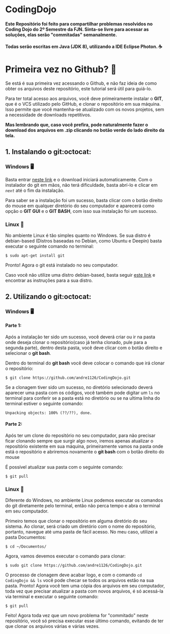 # CodingDojo
#### Este Repositório foi feito para compartilhar problemas resolvidos no Coding Dojo do 2º Semestre da FJN. Sinta-se livre para acessar as soluções, elas serão "commitadas" semanalmente. 

#### Todas serão escritas em Java (JDK 8), utilizando a IDE Eclipse Photon. ☕


# Primeira vez no Github? 👶

Se está é sua primeira vez acessando o Github, e não faz ideia de como obter os arquivos deste repositório, este tutorial será útil para guiá-lo. 

Para ter total acesso aos arquivos, você deve primeiramente instalar o **GIT**, que é o VCS utilizado pelo GitHub,  e clonar o repositório em sua máquina. Isso permite que você mantenha-se atualizado com os novos projetos, sem a necessidade de downloads repetitivos.

**Mas lembrando que, caso você prefira, pode naturalmente fazer o download dos arquivos em .zip clicando no botão verde do lado direito da tela.**
 
 
## 1. Instalando o git:octocat:

### Windows 🖥
Basta entrar [neste link](https://git-scm.com/download/win) e o download iniciará automaticamente. Com o instalador do git em mãos, não terá dificuldade, basta abrí-lo e clicar em *```next```* até o fim da instalação.

Para saber se a instalação foi um sucesso, basta clicar com o botão direito do mouse em qualquer diretório do seu computador e aparecerá como opção o **GIT GUI** e o **GIT BASH**, com isso sua instalação foi um sucesso.

### Linux 🐧
No ambiente Linux é tão simples quanto no Windows. Se sua distro é debian-based (Distros baseadas no Debian, como Ubuntu e Deepin) basta executar o seguinte comando no terminal:
```
$ sudo apt-get install git
```
Pronto! Agora o git está instalado no seu computador.

Caso você não utilize uma distro debian-based, basta seguir [este link](https://git-scm.com/download/linux) e encontrar as instruções para a sua distro.


## 2. Utilizando o git:octocat:

### Windows 🖥

#### Parte 1: 

Após a instalação ter sido um sucesso, você deverá criar ou ir na pasta onde deseja clonar o repositório(caso já tenha clonado, pule para a segunda parte), dentro desta pasta, você deve clicar com o botão direito e selecionar o **git bash**.

Dentro do terminal do **git bash** você deve colocar o comando que irá clonar o repositório:
```
$ git clone https://github.com/andre1126/CodingDojo.git
```
Se a clonagem tiver sido um sucesso, no diretório selecionado deverá aparecer uma pasta com os códigos, você também pode digitar um ```ls``` no terminal para conferir se a pasta está no diretório ou se na ultima linha do terminal estiver o seguinte comando:
```
Unpacking objects: 100% (??/??), done.
```
#### Parte 2:

Após ter um clone do repositório no seu computador, para não precisar ficar clonando sempre que surgir algo novo, iremos apenas atualizar o repositório existente em sua máquina, primeiramente vamos na pasta onde está o repositório e abriremos novamente o **git bash** com o botão direito do mouse

É possível atualizar sua pasta com o seguinte comando:
```
$ git pull
```


### Linux 🐧

Diferente do Windows, no ambiente Linux podemos executar os comandos do git diretamente pelo terminal, então não perca tempo e abra o terminal em seu computador.

Primeiro temos que clonar o repositório em alguma diretório do seu sistema. Ao clonar, será criado um diretório com o nome do repositório, portanto, navegue até uma pasta de fácil acesso. No meu caso, utilizei a pasta Documentos:
```
$ cd ~/Documentos/
```
Agora, vamos devemos executar o comando para clonar:
```
$ sudo git clone https://github.com/andre1126/CodingDojo.git
```
O processo de clonagem deve acabar logo, e com o comando ```cd CodingDojo && ls``` você pode checar se todos os arquivos estão na sua pasta. Pronto! Agora você tem uma cópia dos arquivos em seu computador, toda vez que precisar atualizar a pasta com novos arquivos, é só acessá-la via terminal e executar o seguinte comando:

```
$ git pull
```

Feito! Agora toda vez que um novo problema for "commitado" neste repositório, você só precisa executar esse último comando, evitando de ter que clonar os arquivos várias e várias vezes.
